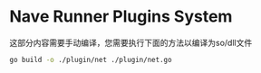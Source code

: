 # Nave Runner Plugins System

这部分内容需要手动编译，您需要执行下面的方法以编译为so/dll文件

```bash
go build -o ./plugin/net ./plugin/net.go
```
